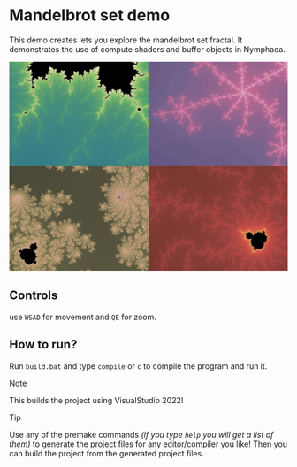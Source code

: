 # Mandelbrot set demo
This demo creates lets you explore the mandelbrot set fractal.
It demonstrates the use of compute shaders and buffer objects in Nymphaea.

<img src="https://github.com/FiveN1/nymphaea/blob/main/demos/Mandelbrot_set_demo/res/img/screenshots.png" alt="Mandelbrot set demo image" width="512"/>

## Controls
use `WSAD` for movement and `QE` for zoom.

## How to run?
Run `build.bat` and type `compile` or `c` to compile the program and run it.
> [!NOTE]
> This builds the project using VisualStudio 2022!

> [!TIP]
> Use any of the premake commands *(if you type `help` you will get a list of them)* to generate the project files for any editor/compiler you like!
> Then you can build the project from the generated project files.
